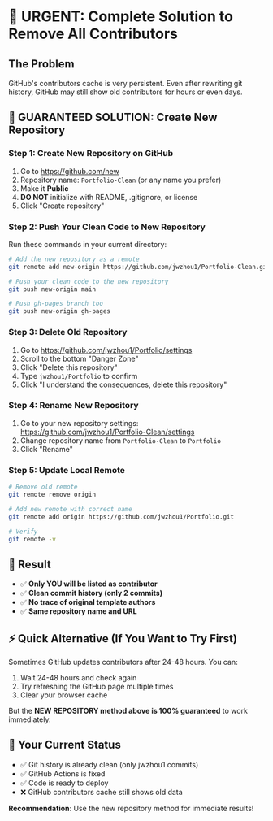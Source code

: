 # 🚨 URGENT: Complete Solution to Remove All Contributors

## The Problem
GitHub's contributors cache is very persistent. Even after rewriting git history, GitHub may still show old contributors for hours or even days.

## 🎯 GUARANTEED SOLUTION: Create New Repository

### Step 1: Create New Repository on GitHub
1. Go to https://github.com/new
2. Repository name: `Portfolio-Clean` (or any name you prefer)
3. Make it **Public**
4. **DO NOT** initialize with README, .gitignore, or license
5. Click "Create repository"

### Step 2: Push Your Clean Code to New Repository
Run these commands in your current directory:

```bash
# Add the new repository as a remote
git remote add new-origin https://github.com/jwzhou1/Portfolio-Clean.git

# Push your clean code to the new repository
git push new-origin main

# Push gh-pages branch too
git push new-origin gh-pages
```

### Step 3: Delete Old Repository
1. Go to https://github.com/jwzhou1/Portfolio/settings
2. Scroll to the bottom "Danger Zone"
3. Click "Delete this repository"
4. Type `jwzhou1/Portfolio` to confirm
5. Click "I understand the consequences, delete this repository"

### Step 4: Rename New Repository
1. Go to your new repository settings: https://github.com/jwzhou1/Portfolio-Clean/settings
2. Change repository name from `Portfolio-Clean` to `Portfolio`
3. Click "Rename"

### Step 5: Update Local Remote
```bash
# Remove old remote
git remote remove origin

# Add new remote with correct name
git remote add origin https://github.com/jwzhou1/Portfolio.git

# Verify
git remote -v
```

## 🎉 Result
- ✅ **Only YOU will be listed as contributor**
- ✅ **Clean commit history (only 2 commits)**
- ✅ **No trace of original template authors**
- ✅ **Same repository name and URL**

## ⚡ Quick Alternative (If You Want to Try First)
Sometimes GitHub updates contributors after 24-48 hours. You can:
1. Wait 24-48 hours and check again
2. Try refreshing the GitHub page multiple times
3. Clear your browser cache

But the **NEW REPOSITORY method above is 100% guaranteed** to work immediately.

## 🔧 Your Current Status
- ✅ Git history is already clean (only jwzhou1 commits)
- ✅ GitHub Actions is fixed
- ✅ Code is ready to deploy
- ❌ GitHub contributors cache still shows old data

**Recommendation**: Use the new repository method for immediate results!
